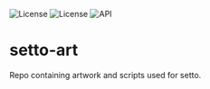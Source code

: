 ![License](https://badgen.net/badge/License/CC0/white) ![License](https://badgen.net/badge/Nounish/100/green) ![API](https://badgen.net/badge/API/GraphQL/purple) 
# setto-art
Repo containing artwork and scripts used for setto.

